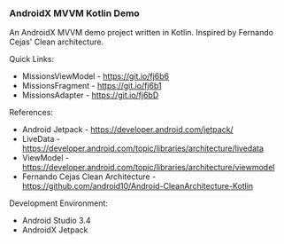 ### AndroidX MVVM Kotlin Demo

An AndroidX MVVM demo project written in Kotlin. Inspired by Fernando Cejas' Clean architecture.

Quick Links:

* MissionsViewModel - https://git.io/fj6b6
* MissionsFragment - https://git.io/fj6b1
* MissionsAdapter - https://git.io/fj6bD

References:

* Android Jetpack - https://developer.android.com/jetpack/
* LiveData - https://developer.android.com/topic/libraries/architecture/livedata
* ViewModel - https://developer.android.com/topic/libraries/architecture/viewmodel
* Fernando Cejas Clean Architecture - https://github.com/android10/Android-CleanArchitecture-Kotlin

Development Environment:

* Android Studio 3.4
* AndroidX Jetpack